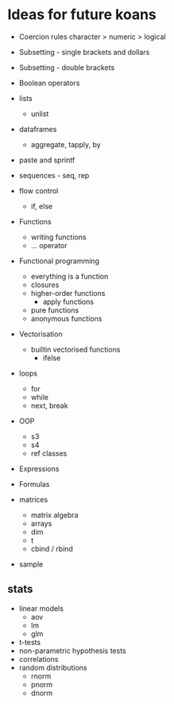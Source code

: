 Ideas for future koans
======================

* Coercion rules character > numeric > logical
* Subsetting - single brackets and dollars
* Subsetting - double brackets
* Boolean operators
* lists
    - unlist
* dataframes
    - aggregate, tapply, by
* paste and sprintf
* sequences - seq, rep
* flow control
    - if, else 
* Functions
    - writing functions
    - ... operator
    
* Functional programming
    - everything is a function
    - closures
    - higher-order functions
        - apply functions
    - pure functions
    - anonymous functions
* Vectorisation
    - builtin vectorised functions
        - ifelse
* loops
    - for
    - while
    - next, break
* OOP
    - s3
    - s4
    - ref classes
* Expressions
* Formulas
* matrices
    - matrix algebra
    - arrays
    - dim
    - t
    - cbind / rbind
* sample


stats
-----

* linear models
    - aov
    - lm
    - glm
* t-tests
* non-parametric hypothesis tests
* correlations
* random distributions
    - rnorm
    - pnorm
    - dnorm

